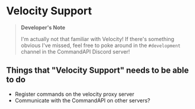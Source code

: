 # Velocity Support

> **Developer's Note**
>
> I'm actually not that familiar with Velocity! If there's something obvious I've missed, feel free to poke around in the `#development` channel in the CommandAPI Discord server!

## Things that "Velocity Support" needs to be able to do

- Register commands on the velocity proxy server
- Communicate with the CommandAPI on other servers?

